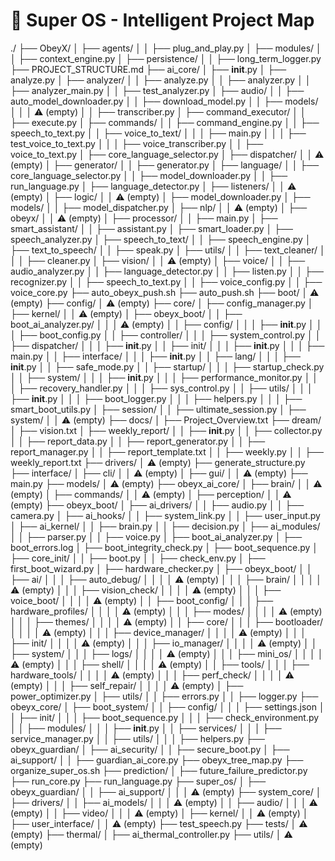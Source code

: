 # 🌲 Super OS - Intelligent Project Map

./
├── ObeyX/
│   ├── agents/
│   │   ├── plug_and_play.py
│   ├── modules/
│   │   ├── context_engine.py
│   ├── persistence/
│   │   ├── long_term_logger.py
├── PROJECT_STRUCTURE.md
├── ai_core/
│   ├── __init__.py
│   ├── analyze.py
│   ├── analyzer/
│   │   ├── analyze.py
│   │   ├── analyzer.py
│   │   ├── analyzer_main.py
│   │   ├── test_analyzer.py
│   ├── audio/
│   │   ├── auto_model_downloader.py
│   │   ├── download_model.py
│   │   ├── models/
│   │   │   ⚠️ (empty)
│   │   ├── transcriber.py
│   ├── command_executor/
│   │   ├── execute.py
│   ├── commands/
│   │   ├── command_engine.py
│   │   ├── speech_to_text.py
│   │   ├── voice_to_text/
│   │   │   ├── main.py
│   │   │   ├── test_voice_to_text.py
│   │   │   ├── voice_transcriber.py
│   │   ├── voice_to_text.py
│   ├── core_language_selector.py
│   ├── dispatcher/
│   │   ⚠️ (empty)
│   ├── generator/
│   │   ├── generator.py
│   ├── language/
│   │   ├── core_language_selector.py
│   │   ├── model_downloader.py
│   │   ├── run_language.py
│   ├── language_detector.py
│   ├── listeners/
│   │   ⚠️ (empty)
│   ├── logic/
│   │   ⚠️ (empty)
│   ├── model_downloader.py
│   ├── models/
│   │   ├── model_dispatcher.py
│   ├── nlp/
│   │   ⚠️ (empty)
│   ├── obeyx/
│   │   ⚠️ (empty)
│   ├── processor/
│   │   ├── main.py
│   ├── smart_assistant/
│   │   ├── assistant.py
│   ├── smart_loader.py
│   ├── speech_analyzer.py
│   ├── speech_to_text/
│   │   ├── speech_engine.py
│   ├── text_to_speech/
│   │   ├── speak.py
│   ├── utils/
│   │   ├── text_cleaner/
│   │   │   ├── cleaner.py
│   ├── vision/
│   │   ⚠️ (empty)
│   ├── voice/
│   │   ├── audio_analyzer.py
│   │   ├── language_detector.py
│   │   ├── listen.py
│   │   ├── recognizer.py
│   │   ├── speech_to_text.py
│   │   ├── voice_config.py
│   │   ├── voice_core.py
├── auto_obeyx_push.sh
├── auto_push.sh
├── boot/
│   ⚠️ (empty)
├── config/
│   ⚠️ (empty)
├── core/
│   ├── config_manager.py
│   ├── kernel/
│   │   ⚠️ (empty)
│   ├── obeyx_boot/
│   │   ├── boot_ai_analyzer.py/
│   │   │   ⚠️ (empty)
│   │   ├── config/
│   │   │   ├── __init__.py
│   │   │   ├── boot_config.py
│   │   ├── controller/
│   │   │   ├── system_control.py
│   │   ├── dispatcher/
│   │   │   ├── __init__.py
│   │   ├── init/
│   │   │   ├── __init__.py
│   │   │   ├── main.py
│   │   ├── interface/
│   │   │   ├── __init__.py
│   │   ├── lang/
│   │   │   ├── __init__.py
│   │   ├── safe_mode.py
│   │   ├── startup/
│   │   │   ├── startup_check.py
│   │   ├── system/
│   │   │   ├── __init__.py
│   │   │   ├── performance_monitor.py
│   │   │   ├── recovery_handler.py
│   │   │   ├── sys_control.py
│   │   ├── utils/
│   │   │   ├── __init__.py
│   │   │   ├── boot_logger.py
│   │   │   ├── helpers.py
│   │   │   ├── smart_boot_utils.py
│   ├── session/
│   │   ├── ultimate_session.py
│   ├── system/
│   │   ⚠️ (empty)
├── docs/
│   ├── Project_Overview.txt
├── dream/
│   ├── vision.txt
│   ├── weekly_report/
│   │   ├── __init__.py
│   │   ├── collector.py
│   │   ├── report_data.py
│   │   ├── report_generator.py
│   │   ├── report_manager.py
│   │   ├── report_template.txt
│   │   ├── weekly.py
│   │   ├── weekly_report.txt
├── drivers/
│   ⚠️ (empty)
├── generate_structure.py
├── interface/
│   ├── cli/
│   │   ⚠️ (empty)
│   ├── gui/
│   │   ⚠️ (empty)
├── main.py
├── models/
│   ⚠️ (empty)
├── obeyx_ai_core/
│   ├── brain/
│   │   ⚠️ (empty)
│   ├── commands/
│   │   ⚠️ (empty)
│   ├── perception/
│   │   ⚠️ (empty)
├── obeyx_boot/
│   ├── ai_drivers/
│   │   ├── audio.py
│   │   ├── camera.py
│   ├── ai_hooks/
│   │   ├── system_link.py
│   │   ├── user_input.py
│   ├── ai_kernel/
│   │   ├── brain.py
│   │   ├── decision.py
│   ├── ai_modules/
│   │   ├── parser.py
│   │   ├── voice.py
│   ├── boot_ai_analyzer.py
│   ├── boot_errors.log
│   ├── boot_integrity_check.py
│   ├── boot_sequence.py
│   ├── core_init/
│   │   ├── boot.py
│   │   ├── check_env.py
│   ├── first_boot_wizard.py
│   ├── hardware_checker.py
│   ├── obeyx_boot/
│   │   ├── ai/
│   │   │   ├── auto_debug/
│   │   │   │   ⚠️ (empty)
│   │   │   ├── brain/
│   │   │   │   ⚠️ (empty)
│   │   │   ├── vision_check/
│   │   │   │   ⚠️ (empty)
│   │   │   ├── voice_boot/
│   │   │   │   ⚠️ (empty)
│   │   ├── boot_config/
│   │   │   ├── hardware_profiles/
│   │   │   │   ⚠️ (empty)
│   │   │   ├── modes/
│   │   │   │   ⚠️ (empty)
│   │   │   ├── themes/
│   │   │   │   ⚠️ (empty)
│   │   ├── core/
│   │   │   ├── bootloader/
│   │   │   │   ⚠️ (empty)
│   │   │   ├── device_manager/
│   │   │   │   ⚠️ (empty)
│   │   │   ├── init/
│   │   │   │   ⚠️ (empty)
│   │   │   ├── io_manager/
│   │   │   │   ⚠️ (empty)
│   │   ├── system/
│   │   │   ├── logs/
│   │   │   │   ⚠️ (empty)
│   │   │   ├── mini_os/
│   │   │   │   ⚠️ (empty)
│   │   │   ├── shell/
│   │   │   │   ⚠️ (empty)
│   │   ├── tools/
│   │   │   ├── hardware_tools/
│   │   │   │   ⚠️ (empty)
│   │   │   ├── perf_check/
│   │   │   │   ⚠️ (empty)
│   │   │   ├── self_repair/
│   │   │   │   ⚠️ (empty)
│   ├── power_optimizer.py
│   ├── utils/
│   │   ├── errors.py
│   │   ├── logger.py
├── obeyx_core/
│   ├── boot_system/
│   │   ├── config/
│   │   │   ├── settings.json
│   │   ├── init/
│   │   │   ├── boot_sequence.py
│   │   │   ├── check_environment.py
│   │   ├── modules/
│   │   │   ├── __init__.py
│   │   ├── services/
│   │   │   ├── service_manager.py
│   │   ├── utils/
│   │   │   ├── helpers.py
├── obeyx_guardian/
│   ├── ai_security/
│   │   ├── secure_boot.py
│   ├── ai_support/
│   │   ├── guardian_ai_core.py
├── obeyx_tree_map.py
├── organize_super_os.sh
├── prediction/
│   ├── future_failure_predictor.py
├── run_core.py
├── run_language.py
├── super_os/
│   ├── obeyx_guardian/
│   │   ├── ai_support/
│   │   │   ⚠️ (empty)
├── system_core/
│   ├── drivers/
│   │   ├── ai_models/
│   │   │   ⚠️ (empty)
│   │   ├── audio/
│   │   │   ⚠️ (empty)
│   │   ├── video/
│   │   │   ⚠️ (empty)
│   ├── kernel/
│   │   ⚠️ (empty)
│   ├── user_interface/
│   │   ⚠️ (empty)
├── test_speech.py
├── tests/
│   ⚠️ (empty)
├── thermal/
│   ├── ai_thermal_controller.py
├── utils/
│   ⚠️ (empty)
